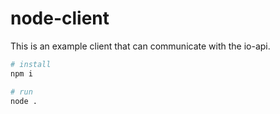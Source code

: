 # node-client

This is an example client that can communicate with the io-api.

```sh
# install
npm i

# run
node .
```
